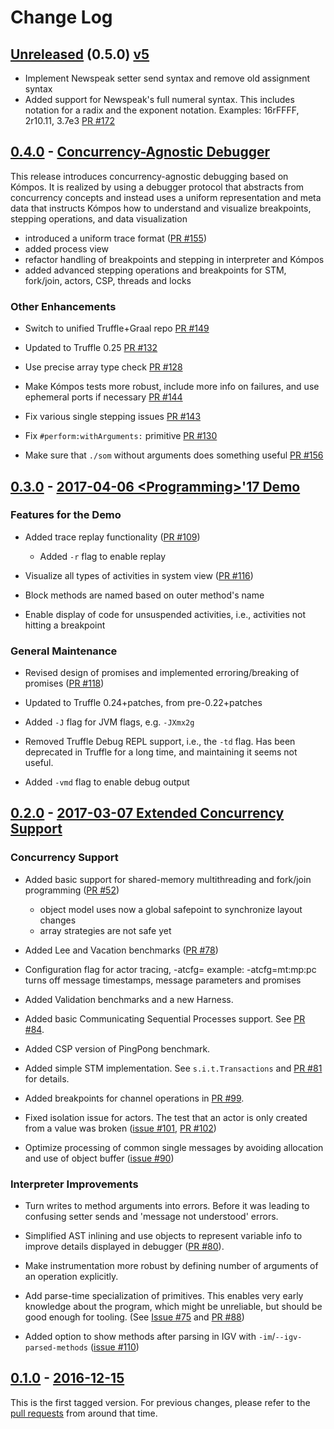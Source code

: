 # Change Log

## [Unreleased] \(0.5.0\) [v5]

 - Implement Newspeak setter send syntax and remove old assignment syntax
 - Added support for Newspeak's full numeral syntax. This includes notation for
   a radix and the exponent notation. Examples: 16rFFFF, 2r10.11, 3.7e3 [PR #172](https://github.com/smarr/SOMns/pull/172)

## [0.4.0] - [Concurrency-Agnostic Debugger][v4]

This release introduces concurrency-agnostic debugging based on Kómpos.
It is realized by using a debugger protocol that abstracts from concurrency 
concepts and instead uses a uniform representation and meta data that instructs
Kómpos how to understand and visualize breakpoints, stepping operations, and
data visualization

  - introduced a uniform trace format ([PR #155](https://github.com/smarr/SOMns/pull/155))
  - added process view
  - refactor handling of breakpoints and stepping in interpreter and Kómpos
  - added advanced stepping operations and breakpoints for STM, fork/join, actors, CSP, threads and locks

### Other Enhancements

  - Switch to unified Truffle+Graal repo [PR #149](https://github.com/smarr/SOMns/pull/149) 

  - Updated to Truffle 0.25 [PR #132](https://github.com/smarr/SOMns/pull/132)

  - Use precise array type check [PR #128](https://github.com/smarr/SOMns/pull/128)

  - Make Kómpos tests more robust, include more info on failures, and use ephemeral ports if necessary [PR #144](https://github.com/smarr/SOMns/pull/144)

  - Fix various single stepping issues [PR #143](https://github.com/smarr/SOMns/pull/143)

  - Fix `#perform:withArguments:` primitive [PR #130](https://github.com/smarr/SOMns/pull/130)

  - Make sure that `./som` without arguments does something useful [PR #156](https://github.com/smarr/SOMns/issues/156)
  
## [0.3.0] - [2017-04-06 &lt;Programming&gt;'17 Demo][v3]

### Features for the Demo

 - Added trace replay functionality ([PR #109](https://github.com/smarr/SOMns/pull/109))
   - Added `-r` flag to enable replay

 - Visualize all types of activities in system view ([PR #116](https://github.com/smarr/SOMns/pull/116))

 - Block methods are named based on outer method's name

 - Enable display of code for unsuspended activities, i.e., activities not
   hitting a breakpoint

### General Maintenance

 - Revised design of promises and implemented erroring/breaking of promises
   ([PR #118](https://github.com/smarr/SOMns/pull/118))

 - Updated to Truffle 0.24+patches, from pre-0.22+patches

 - Added `-J` flag for JVM flags, e.g. `-JXmx2g`

 - Removed Truffle Debug REPL support, i.e., the `-td` flag. Has been deprecated
   in Truffle for a long time, and maintaining it seems not useful.

 - Added `-vmd` flag to enable debug output

## [0.2.0] - [2017-03-07 Extended Concurrency Support][v2]

### Concurrency Support

 - Added basic support for shared-memory multithreading and fork/join
   programming ([PR #52](https://github.com/smarr/SOMns/pull/52))
   - object model uses now a global safepoint to synchronize layout changes
   - array strategies are not safe yet

 - Added Lee and Vacation benchmarks ([PR #78](https://github.com/smarr/SOMns/pull/78))

 - Configuration flag for actor tracing, -atcfg=<config>
   example: -atcfg=mt:mp:pc turns off message timestamps, message parameters and promises

 - Added Validation benchmarks and a new Harness.

 - Added basic Communicating Sequential Processes support.
   See [PR #84](https://github.com/smarr/SOMns/pull/88).

 - Added CSP version of PingPong benchmark.

 - Added simple STM implementation. See `s.i.t.Transactions` and [PR #81](https://github.com/smarr/SOMns/pull/81) for details.

 - Added breakpoints for channel operations in [PR #99](https://github.com/smarr/SOMns/pull/81).

 - Fixed isolation issue for actors. The test that an actor is only created
   from a value was broken ([issue #101](https://github.com/smarr/SOMns/issues/101), [PR #102](https://github.com/smarr/SOMns/pull/102))

 - Optimize processing of common single messages by avoiding allocation and
   use of object buffer ([issue #90](https://github.com/smarr/SOMns/pull/90))

### Interpreter Improvements

 - Turn writes to method arguments into errors. Before it was leading to
   confusing setter sends and 'message not understood' errors.

 - Simplified AST inlining and use objects to represent variable info to improve
   details displayed in debugger ([PR #80](https://github.com/smarr/SOMns/pull/80)).

 - Make instrumentation more robust by defining number of arguments of an
   operation explicitly.

 - Add parse-time specialization of primitives. This enables very early
   knowledge about the program, which might be unreliable, but should be good
   enough for tooling. (See [Issue #75](https://github.com/smarr/SOMns/issues/75) and [PR #88](https://github.com/smarr/SOMns/pull/88))

 - Added option to show methods after parsing in IGV with
   `-im`/`--igv-parsed-methods` ([issue #110](https://github.com/smarr/SOMns/pull/110))

## [0.1.0] - [2016-12-15][v1]

This is the first tagged version. For previous changes, please refer to the
[pull requests][OldPRs] from around that time.

[v5]: https://github.com/smarr/SOMns/milestone/6?closed=1
[v4]: https://github.com/smarr/SOMns/milestone/5?closed=1
[v3]: https://github.com/smarr/SOMns/milestone/3?closed=1
[v2]: https://github.com/smarr/SOMns/milestone/2?closed=1
[v1]: https://github.com/smarr/SOMns/milestone/1?closed=1
[Unreleased]: https://github.com/smarr/SOMns/compare/v0.4.0...HEAD
[0.4.0]:      https://github.com/smarr/SOMns/compare/v0.3.0...v0.4.0
[0.3.0]:      https://github.com/smarr/SOMns/compare/v0.2.0...v0.3.0
[0.2.0]:      https://github.com/smarr/SOMns/compare/v0.1.0...v0.2.0
[0.1.0]:      https://github.com/smarr/SOMns/releases/tag/v0.1.0
[OldPRs]:    https://github.com/smarr/SOMns/pulls?utf8=%E2%9C%93&q=is%3Apr%20is%3Aclosed%20created%3A2010-01-01..2016-12-15%20
